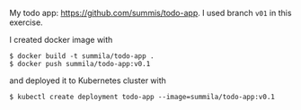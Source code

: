 My todo app: https://github.com/summis/todo-app. I used branch `v01` in this exercise.

I created docker image with
```console
$ docker build -t summila/todo-app .
$ docker push summila/todo-app:v0.1
```
and deployed it to Kubernetes cluster with
```console
$ kubectl create deployment todo-app --image=summila/todo-app:v0.1
```
